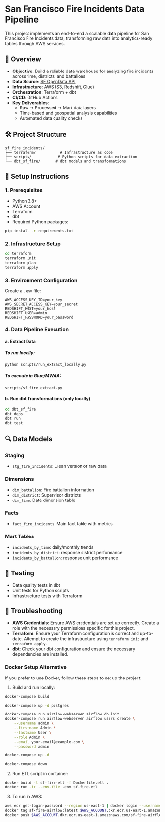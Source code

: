# San Francisco Fire Incidents Data Pipeline

This project implements an end-to-end a scalable data pipeline for San Francisco Fire Incidents data, transforming raw data into analytics-ready tables through AWS services.

## 📌 Overview

- **Objective**: Build a reliable data warehouse for analyzing fire incidents across time, districts, and battalions
- **Data Source**: [SF OpenData API](https://data.sfgov.org/Public-Safety/Fire-Incidents/wr8u-xric)
- **Infrastructure**: AWS (S3, Redshift, Glue)
- **Orchestration**: Terraform + dbt
- **CI/CD**: GitHub Actions
- **Key Deliverables**:
  - Raw → Processed → Mart data layers
  - Time-based and geospatial analysis capabilities
  - Automated data quality checks

## 🛠️ Project Structure
```
sf_fire_incidents/
├── terraform/           # Infrastructure as code
├── scripts/            # Python scripts for data extraction
└── dbt_sf_fire/       # dbt models and transformations
```

## 🚀 Setup Instructions

### 1. Prerequisites
- Python 3.8+
- AWS Account
- Terraform
- dbt
- Required Python packages:
```bash
pip install -r requirements.txt
```

### 2. Infrastructure Setup
```bash
cd terraform
terraform init
terraform plan
terraform apply
```

### 3. Environment Configuration
Create a `.env` file:
```env
AWS_ACCESS_KEY_ID=your_key
AWS_SECRET_ACCESS_KEY=your_secret
REDSHIFT_HOST=your_host
REDSHIFT_USER=admin
REDSHIFT_PASSWORD=your_password
```

### 4. Data Pipeline Execution

#### a. Extract Data

##### To run locally:
```bash
python scripts/run_extract_locally.py
```

##### To execute in Glue/MWAA:
```bash
scripts/sf_fire_extract.py
```

#### b. Run dbt Transformations (only locally)
```bash
cd dbt_sf_fire
dbt deps
dbt run
dbt test
```

## 🔍 Data Models

### Staging
- `stg_fire_incidents`: Clean version of raw data

### Dimensions
- `dim_battalion`: Fire battalion information
- `dim_district`: Supervisor districts
- `dim_time`: Date dimension table

### Facts
- `fact_fire_incidents`: Main fact table with metrics

### Mart Tables
- `incidents_by_time`: daily/monthly trends
- `incidents_by_district`: response district performance
- `incidents_by_battalion`: response unit performance

## 🧪 Testing
- Data quality tests in dbt
- Unit tests for Python scripts
- Infrastructure tests with Terraform

## 🛑 Troubleshooting
- **AWS Credentials**: Ensure AWS credentials are set up correctly. Create a role with the necessary permissions specific for this project.
- **Terraform**: Ensure your Terraform configuration is correct and up-to-date. Attempt to create the infrastructure using `terraform init` and `terraform apply`.
- **dbt**: Check your dbt configuration and ensure the necessary dependencies are installed.

### Docker Setup Alternative
If you prefer to use Docker, follow these steps to set up the project:

1. Build and run locally:
```bash
docker-compose build

docker-compose up -d postgres

docker-compose run airflow-webserver airflow db init
docker-compose run airflow-webserver airflow users create \
    --username admin \
    --firstname Admin \
    --lastname User \
    --role Admin \
    --email your-email@example.com \
    --password admin

docker-compose up -d

docker-compose down
```

2. Run ETL script in container:
```bash
docker build -t sf-fire-etl -f Dockerfile.etl .
docker run -it --env-file .env sf-fire-etl
```

3. To run in AWS:
```bash
aws ecr get-login-password --region us-east-1 | docker login --username AWS --password-stdin $AWS_ACCOUNT.dkr.ecr.us-east-1.amazonaws.com
docker tag sf-fire-airflow:latest $AWS_ACCOUNT.dkr.ecr.us-east-1.amazonaws.com/sf-fire-airflow:latest
docker push $AWS_ACCOUNT.dkr.ecr.us-east-1.amazonaws.com/sf-fire-airflow:latest
```